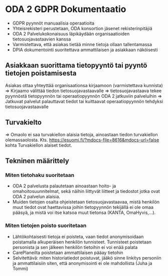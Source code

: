 # ODA 2 GDPR Dokumentaatio
- GDPR pyynnöt manuaalisia operaatioita
- Yhteisrekisteri perustetaan, ODA konsortion jäsenet rekisterinpitäjiä
- ODA 2 Palvelukokonaisuus läpikäydään organisaatioiden tietosuojavastaavien kanssa
- Varmistettava, että asiakas tietää minne tietoja ollaan tallentamassa
- DPIA dokumentointi suoritettava ammattilaisen ja asiakkaan näköisesti

## Asiakkaan suorittama tietopyyntö tai pyyntö tietojen poistamisesta
Asiakas ottaa yhteyttää organisaationsa kirjaamoon (varmistettava kunnista)
=> Kirjaamo välittää tiedon tietosuojavastaavalle
=> tietosuojavastaava tekee pyynnöstä tietopyynnön tai operaatiopyynnön ODA 2 jatkuviin palveluihin
=> Jatkuvat palvelut palauttavat tiedot tai kuittaavat operaatiopyynnön tehdyksi tietosuojavastaavalle

## Turvakielto
=> Omaolo ei saa turvakiellon alaisia tietoja, ainoastaan tiedon turvakiellon olemassaolosta. Kts. https://esuomi.fi/?mdocs-file=8616&mdocs-url=false kohta Turvakiellon alaiset tiedot.

## Tekninen määrittely

### Miten tietohaku suoritetaan
- ODA 2 palvelusta palautetaan ainoastaan hoito- ja omahoitosuunnitelmat, sekä näihin liittyvät liitteet ja tiedostot jotka ovat ODA 2 palvelun alaisia.
- Muiden tietojen osalta ohjeistetaan tietosuojavastaavaa, mistä henkilön muut tiedot ovat haettavissa joihin tietopyynnön tekijällä ei ole omaa pääsyä, ja mistä voi itse katsoa muut tietonsa (KANTA, OmaHyvis,...).

### Miten tietojen poisto suoritetaan
- Lähtökohtaisesti tietoja ei poisteta, vaan tiedot anonymisoidaan poistamalla alkuperäisen henkilön tunnisteet. Tunnisteet poistetaan personista ja sen jälkeen henkilön tietoihin ei voi enää palata
- CarePlaneilta poistetaan ammattilaisen pääay tietohin
- Selvitettävä: miten historiatiedot poistuvat, jääkö sinne linkitys personiin ja ammattilaisiin siten, että anonymisointi ei ole mahdollista (Juha ja Tommi)
